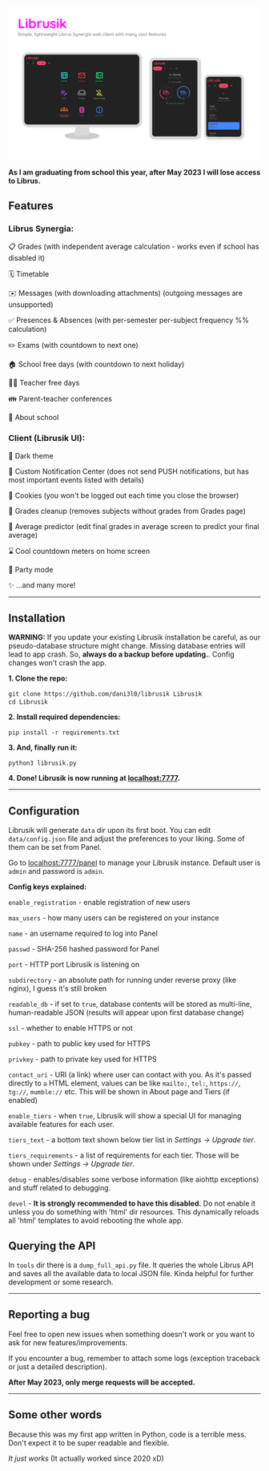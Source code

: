 <img src="screenshots/librusik.png" alt="Preview photo" width="600"/>

**As I am graduating from school this year, after May 2023 I will lose access to Librus.**

## Features

### Librus Synergia:

📋 Grades (with independent average calculation - works even if school has disabled it)

🗓️ Timetable

✉️ Messages (with downloading attachments) (outgoing messages are unsupported)

✅ Presences & Absences (with per-semester per-subject frequency %% calculation)

✏️ Exams (with countdown to next one)

🏠 School free days (with countdown to next holiday)

🧑‍🏫 Teacher free days

👪 Parent-teacher conferences

🏫 About school


### Client (Librusik UI):

🌙 Dark theme

🔔 Custom Notification Center (does not send PUSH notifications, but has most important events listed with details)

🍪 Cookies (you won't be logged out each time you close the browser)

🧹 Grades cleanup (removes subjects without grades from Grades page)

🔮 Average predictor (edit final grades in average screen to predict your final average)

⌛ Cool countdown meters on home screen

🎉 Party mode

✨ ...and many more!

-----

## Installation

**WARNING:** If you update your existing Librusik installation be careful, as our pseudo-database structure might change. Missing database entries will lead to app crash. So, **always do a backup before updating.**. Config changes won't crash the app.

__1. Clone the repo:__
```
git clone https://github.com/dani3l0/librusik Librusik
cd Librusik
```

__2. Install required dependencies:__

```
pip install -r requirements.txt
```

__3. And, finally run it:__
```
python3 librusik.py
```

__4. Done! Librusik is now running at [localhost:7777](http://localhost:7777).__

-----

## Configuration

Librusik will generate `data` dir upon its first boot. You can edit `data/config.json` file and adjust the preferences to your liking. Some of them can be set from Panel.

Go to [localhost:7777/panel](http://localhost:7777/panel) to manage your Librusik instance. Default user is `admin` and password is `admin`.

**Config keys explained:**

`enable_registration` - enable registration of new users

`max_users` - how many users can be registered on your instance

`name` - an username required to log into Panel

`passwd` - SHA-256 hashed password for Panel

`port` - HTTP port Librusik is listening on

`subdirectory` - an absolute path for running under reverse proxy (like nginx), I guess it's still broken

`readable_db` - if set to `true`, database contents will be stored as multi-line, human-readable JSON (results will appear upon first database change)

`ssl` - whether to enable HTTPS or not

`pubkey` - path to public key used for HTTPS

`privkey` - path to private key used for HTTPS

`contact_uri` - URI (a link) where user can contact with you. As it's passed directly to `a` HTML element, values can be like `mailto:`, `tel:`, `https://`, `tg://`, `mumble://` etc. This will be shown in About page and Tiers (if enabled)

`enable_tiers` - when `true`, Librusik will show a special UI for managing available features for each user.

`tiers_text` - a bottom text shown below tier list in _Settings -> Upgrade tier_.

`tiers_requirements` - a list of requirements for each tier. Those will be shown under _Settings -> Upgrade tier_.

`debug` - enables/disables some verbose information (like aiohttp exceptions) and stuff related to debugging.

`devel` - **It is strongly recommended to have this disabled.** Do not enable it unless you do something with 'html' dir resources. This dynamically reloads all 'html' templates to avoid rebooting the whole app.


## Querying the API

In `tools` dir there is a `dump_full_api.py` file. It queries the whole Librus API and saves all the available data to local JSON file. Kinda helpful for further development or some research.

-----

## Reporting a bug

Feel free to open new issues when something doesn't work or you want to ask for new features/improvements.

If you encounter a bug, remember to attach some logs (exception traceback or just a detailed description).

**After May 2023, only merge requests will be accepted.**

-----

## Some other words

Because this was my first app written in Python, code is a terrible mess. Don't expect it to be super readable and flexible.

_It just works_ (It actually worked since 2020 xD)

